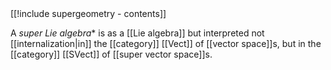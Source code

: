 <div class="rightHandSide toc">
[[!include supergeometry - contents]]
</div>


A *super Lie algebra** is as a [[Lie algebra]] but interpreted not [[internalization|in]] the [[category]] [[Vect]] of [[vector space]]s, but in the [[category]] [[SVect]] of [[super vector space]]s.

